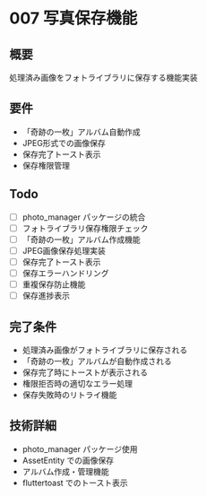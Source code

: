 # 007 写真保存機能

## 概要
処理済み画像をフォトライブラリに保存する機能実装

## 要件
- 「奇跡の一枚」アルバム自動作成
- JPEG形式での画像保存
- 保存完了トースト表示
- 保存権限管理

## Todo
- [ ] photo_manager パッケージの統合
- [ ] フォトライブラリ保存権限チェック
- [ ] 「奇跡の一枚」アルバム作成機能
- [ ] JPEG画像保存処理実装
- [ ] 保存完了トースト表示
- [ ] 保存エラーハンドリング
- [ ] 重複保存防止機能
- [ ] 保存進捗表示

## 完了条件
- 処理済み画像がフォトライブラリに保存される
- 「奇跡の一枚」アルバムが自動作成される
- 保存完了時にトーストが表示される
- 権限拒否時の適切なエラー処理
- 保存失敗時のリトライ機能

## 技術詳細
- photo_manager パッケージ使用
- AssetEntity での画像保存
- アルバム作成・管理機能
- fluttertoast でのトースト表示